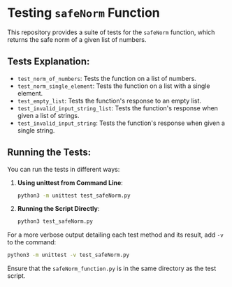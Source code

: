 # Testing `safeNorm` Function

This repository provides a suite of tests for the `safeNorm` function, which returns the safe norm of a given list of numbers.

## Tests Explanation:

- `test_norm_of_numbers`: Tests the function on a list of numbers.
- `test_norm_single_element`: Tests the function on a list with a single element.
- `test_empty_list`: Tests the function's response to an empty list.
- `test_invalid_input_string_list`: Tests the function's response when given a list of strings.
- `test_invalid_input_string`: Tests the function's response when given a single string.

## Running the Tests:

You can run the tests in different ways:

1. **Using unittest from Command Line**:
   ```bash
   python3 -m unittest test_safeNorm.py
   ```

2. **Running the Script Directly**:
   ```bash
   python3 test_safeNorm.py
   ```

For a more verbose output detailing each test method and its result, add `-v` to the command:
   ```bash
   python3 -m unittest -v test_safeNorm.py
   ```

Ensure that the `safeNorm_function.py` is in the same directory as the test script.
